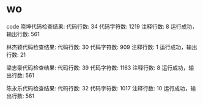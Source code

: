 # wo
code 
晓坤代码检查结果:
代码行数:  34
代码字符数:  1219
注释行数:  8
运行成功，输出行数:  561
  
林杰颖代码检查结果:
代码行数:  30
代码字符数:  909
注释行数:  1
运行成功，输出行数:  21
  
梁志豪代码检查结果:
代码行数:  39
代码字符数:  1163
注释行数:  8
运行成功，输出行数:  561
  
陈永乐代码检查结果:
代码行数:  32
代码字符数:  1017
注释行数:  10
运行成功，输出行数:  561
